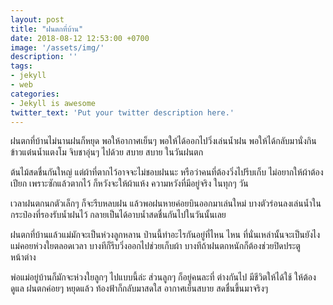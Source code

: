 ```yaml
---
layout: post
title: "ฝนตกที่บ้าน"
date: 2018-08-12 12:53:00 +0700
image: '/assets/img/'
description: ''
tags:
- jekyll
- web
categories:
- Jekyll is awesome
twitter_text: 'Put your twitter description here.'
---
```

ฝนตกที่บ้านไม่นานฝนก็หยุด พอให้อากาศเย็นๆ พอให้ได้ออกไปวิ่งเล่นน้ำฝน พอให้ได้กลับมานั่งกินข้าวแต๋นน้ำแตงโม จิบชาอุ่นๆ ไปด้วย สบาย สบาย ในวันฝนตก

ต้นไม้สดชื่นกันใหญ่ แต่ผ้าที่ตากไว้อาจจะไม่ชอบฝนนะ หรือว่าคนที่ต้องวิ่งไปรีบเก็บ ไม่อยากให้ผ้าต้องเปียก เพราะซักแล้วตากไว้ ก็หวังจะให้ผ้าแห้ง ความหวังที่มีอยู่จริง ในทุกๆ วัน

เวลาฝนตกนกตัวเล็กๆ ก็จะรีบหลบฝน แล้วพอฝนหายค่อยบินออกมาเล่นใหม่ บางตัวร่อนลงเล่นน้ำในกระป๋องที่รองรับน้ำฝนไว้ กลายเป็นได้อาบน้ำสดชื่นกันไปในวันนั้นเลย

ฝนตกที่บ้านแล้วแม่มักจะเป็นห่วงลูกหลาน ป่านนี้ทำอะไรกันอยู่ที่ไหน ไหน ที่นั่นเหล่านั้นจะเป็นยังไง แม่คอยห่วงใยตลอดเวลา บางทีก็รีบวิ่งออกไปช่วยเก็บผ้า บางทีถ้าฝนตกหนักก็ต้องช่วยปิดประตู หน้าต่าง

พ่อแม่อยู่บ้านก็มักจะห่วงใยลูกๆ ไปแบบนี้ล่ะ ส่วนลูกๆ ก็อยู่คนละที่ ต่างกันไป มีชีวิตให้ได้ใช้ ให้ต้องดูแล ฝนตกค่อยๆ หยุดแล้ว ท้องฟ้าก็กลับมาสดใส อากาศเย็นสบาย สดชื่นขึ้นมาจริงๆ
